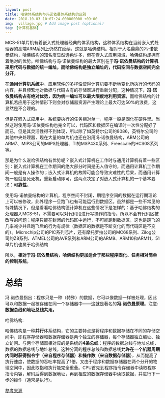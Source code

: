 ```yaml
---
layout: post
title: 哈佛体系结构与冯诺依曼体系结构的区别
date: 2018-10-03 10:07:24.000000000 +09:00
img:  village.jpg # Add image post (optional)
tag: [计算机基础]
---
```


MCS-51单片机有着嵌入式处理器经典的体系结构，这种体系结构在当前嵌入式处理器的高端ARM系列上仍然在延续，这就是哈佛结构。相对于大名鼎鼎的冯·诺依曼结构，哈佛结构的知名度显然逊色许多，但在嵌入式应用领域，哈佛结构却拥有着绝对的优势。哈佛结构与冯·诺依曼结构的最大区别在于**冯·诺依曼结构的计算机采用代码与数据的统一编址，而哈佛结构是独立编址的，代码空间与数据空间完全分开**。

在**通用计算机系统**中，应用软件的多样性使得计算机要不断地变化所执行的代码的内容，并且频繁地对数据与代码占有的存储器进行重新分配，这种情况下，**冯·诺依曼结构占有绝对优势，因为统一编址可以最大限度地利用资源**，而哈佛结构的计算机若应用于这种情形下则会对存储器资源产生理论上最大可达50%的浪费，这显然是不合理的。

但是在嵌入式应用中，系统要执行的任务相对单一，程序一般是固化在硬件里。当然这时使用冯·诺依曼结构也完全可以，代码区和数据区在编译时一次性分配好了而已，但是其灵活性得不到体现，所以除了如英特尔公司的8086，英特尔公司的其他中央处理器，现在大量的单片机也还在沿用冯·诺依曼结构，ARM公司的ARM7、MIPS公司的MIPS处理器、TI的MSP430系列、Freescale的HCS08系列等。

那是为什么说哈佛结构有优势呢？嵌入式计算机在工作时与通用计算机有着一些区别：嵌入式计算机在工作期间的绝大部分时间是无人值守的，而通用计算机工作期间一般是有人操作的；嵌入式计算机的故障可能会导致灾难性的后果，而通用计算机一般就是死死机，重新启动即可。这两点决定了对嵌入式计算机的一个基本要求：**可靠性**。

使用冯·诺依曼结构的计算机，程序空间不封闭，期程序空间的数据在运行期理论上可以被修改，此外程序一旦跑飞也有可能运行到数据区。虽然都是一些不常见的特殊情况下，但是看看哈佛结构德计算机在这些情况下是怎样的：基于哈佛结构的处理器入MCS-51，不需要可以对代码段进行写操作的指令，所以不会有代码区被改写的问题；程序只能在封闭的代码区中运行，不可能跑到数据区，这也是跑飞的几率减少并且跑飞后的行为有规律（数据区的数据是不断变化的而代码区是不变的）。Microchip公司的PIC系列芯片，还有摩托罗拉公司的MC68系列、Zilog公司的Z8系列、ATMEL公司的AVR系列和ARM公司的ARM9、ARM10和ARM11，51单片机也属于哈佛结构

所以，**相对于冯·诺依曼结构，哈佛结构更加适合于那些程序固化、任务相对简单的控制系统**。

# 总结
冯.诺依曼指出：程序只是一种（特殊）的数据，它可以像数据一样被处理，因此可以和数据一起被存储在同一个存储器中——这就是著名的**冯.诺依曼原理**。注意:**数据总线和地址总线共用。**

哈佛结构:

哈佛结构是一种**并行**体系结构，它的主要特点是将程序和数据存储在不同的存储空间中，即程序存储器和数据存储器是两个独立的存储器，每个存储器独立编址、独立访问。与两个存储器相对应的是系统的**4条总线**：程序的数据总线与地址总线，数据的数据总线与地址总线。这种分离的程序总线和数据总线**允许在一个机器周期内同时获得指令字（来自程序存储器）和操作数（来自数据存储器）**，从而提高了执行速度，使数据的吞吐率提高了1倍。又由于程序和数据存储器在两个分开的物理空间中，因此取指和执行能完全重叠。CPU首先到程序指令存储器中读取程序指令内容，解码后得到数据地址，再到相应的数据存储器中读取数据，并进行下一步的操作（通常是执行）。

[参考来源](https://www.cnblogs.com/li-hao/archive/2011/12/21/2296010.html)

